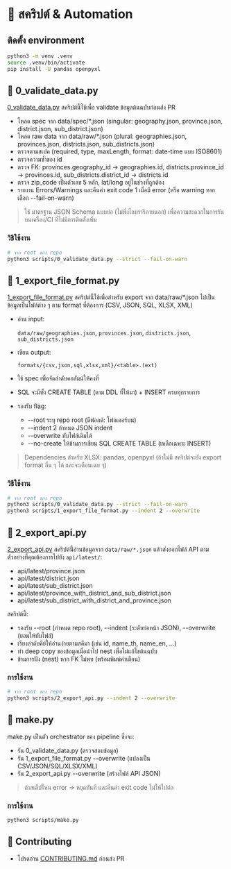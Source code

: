 # 🧪 สคริปต์ & Automation

## ติดตั้ง environment
```bash
python3 -m venv .venv
source .venv/bin/activate
pip install -U pandas openpyxl
```

## 🧪 0_validate_data.py

[0_validate_data.py](0_validate_data.py) สคริปต์นี้ใช้เพื่อ validate ข้อมูลต้นฉบับก่อนส่ง PR

- โหลด spec จาก data/spec/*.json (singular: geography.json, province.json, district.json, sub_district.json)
- โหลด raw data จาก data/raw/*.json (plural: geographies.json, provinces.json, districts.json, sub_districts.json)
- ตรวจตามสเปค (required, type, maxLength, format: date-time แบบ ISO8601)
- ตรวจความซ้ำของ id 
- ตรวจ FK: provinces.geography_id → geographies.id, districts.province_id → provinces.id, sub_districts.district_id → districts.id 
- ตรวจ zip_code เป็นตัวเลข 5 หลัก, lat/long อยู่ในช่วงที่ถูกต้อง 
- รายงาน Errors/Warnings และคืนค่า exit code 1 เมื่อมี error (หรือ warning หากเลือก --fail-on-warn)

> ใช้ มาตรฐาน JSON Schema แบบย่อ (ไม่พึ่งไลบรารีภายนอก) เพื่อความสะดวกในการรันบนเครื่อง/CI ที่ไม่มีการติดตั้งเพิ่ม

### วิธีใช้งาน

```bash
# จาก root ของ repo
python3 scripts/0_validate_data.py --strict --fail-on-warn
```

## 🧪 1_export_file_format.py

[1_export_file_format.py](1_export_file_format.py) สคริปต์นี้ใช้เพื่อสำหรับ export จาก data/raw/*.json ไปเป็นข้อมูลเป็นไฟล์ต่าง ๆ ตาม format ที่ต้องการ (CSV, JSON, SQL, XLSX, XML)

- อ่าน input:

    `data/raw/geographies.json`, `provinces.json`, `districts.json`, `sub_districts.json` 
- เขียน output:

  `formats/{csv,json,sql,xlsx,xml}/<table>.(ext)`
- ใช้ spec เพื่อจัดลำดับคอลัมน์ให้คงที่ 
- SQL จะมีทั้ง CREATE TABLE (ตาม DDL ที่ให้มา) + INSERT ครบทุกรายการ 
- รองรับ flag:
  - --root ระบุ repo root (ดีฟอลต์: โฟลเดอร์บน)
  - --indent 2 กำหนด JSON indent 
  - --overwrite ทับไฟล์เดิมได้ 
  - --no-create ให้ข้ามการเขียน SQL CREATE TABLE (เหลือเฉพาะ INSERT)

> Dependencies สำหรับ XLSX: pandas, openpyxl (ถ้าไม่มี สคริปต์จะยัง export format อื่น ๆ ได้ และจะเตือนเฉย ๆ)

### วิธีใช้งาน

```bash
# จาก root ของ repo
python3 scripts/0_validate_data.py --strict --fail-on-warn
python3 scripts/1_export_file_format.py --indent 2 --overwrite
```

## 🧪 2_export_api.py

[2_export_api.py](2_export_api.py) สคริปต์นี้่อ่านข้อมูลจาก `data/raw/*.json` แล้วส่งออกไฟล์ API ตามตัวอย่างที่คุณต้องการไปยัง `api/latest/`:

- api/latest/province.json 
- api/latest/district.json 
- api/latest/sub_district.json 
- api/latest/province_with_district_and_sub_district.json 
- api/latest/sub_district_with_district_and_province.json

สคริปต์นี้:

- รองรับ --root (กำหนด repo root), --indent (ระดับย่อหน้า JSON), --overwrite (ยอมให้ทับไฟล์)
- เรียงลำดับคีย์ให้อ่านง่ายตามสคีมา (เช่น id, name_th, name_en, ...)
- ทำ deep copy ของข้อมูลเมื่อนำไป nest เพื่อไม่แก้ไขต้นฉบับ 
- ข้ามการฝัง (nest) หาก FK ไม่พบ (พร้อมพิมพ์คำเตือน)

### การใช้งาน

```bash
# จาก root ของ repo
python3 scripts/2_export_api.py --indent 2 --overwrite
```

## 🧪 make.py

make.py เป็นตัว orchestrator ของ pipeline ซึ่งจะ:

- รัน 0_validate_data.py (ตรวจสอบข้อมูล)
- รัน 1_export_file_format.py --overwrite (แปลงเป็น CSV/JSON/SQL/XLSX/XML)
- รัน 2_export_api.py --overwrite (สร้างไฟล์ API JSON)

> ถ้าสเต็ปไหน error → หยุดทันที และคืนค่า exit code ไม่ให้ไปต่อ

### การใช้งาน

```bash
python3 scripts/make.py
```

## 🤝 Contributing
- โปรดอ่าน [CONTRIBUTING.md](CONTRIBUTING.md) ก่อนส่ง PR

